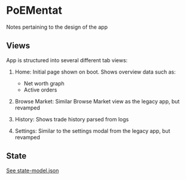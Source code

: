 # PoEMentat

Notes pertaining to the design of the app

## Views
App is structured into several different tab views:

1. Home: Initial page shown on boot. Shows overview data such as:
	* Net worth graph
	* Active orders
2. Browse Market: Similar Browse Market view as the legacy app, but revamped
3. History: Shows trade history parsed from logs

4. Settings: Similar to the settings modal from the legacy app, but revamped 

## State

[See state-model.json](./state-model.json)

